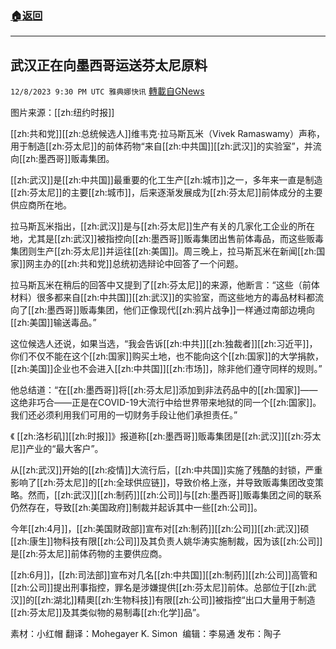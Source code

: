###  [:house:返回](README.md)
---


## 武汉正在向墨西哥运送芬太尼原料
`12/8/2023 9:30 PM UTC 雅典娜快讯` [轉載自GNews](https://gnews.org/articles/2088018)

图片来源：[[zh:纽约时报]]

[[zh:共和党]][[zh:总统候选人]]维韦克·拉马斯瓦米（Vivek Ramaswamy）声称，用于制造[[zh:芬太尼]]的前体药物“来自[[zh:中共国]][[zh:武汉]]的实验室”，并流向[[zh:墨西哥]]贩毒集团。

[[zh:武汉]]是[[zh:中共国]]最重要的化工生产[[zh:城市]]之一，多年来一直是制造[[zh:芬太尼]]的主要[[zh:城市]]，后来逐渐发展成为[[zh:芬太尼]]前体成分的主要供应商所在地。

拉马斯瓦米指出，[[zh:武汉]]是与[[zh:芬太尼]]生产有关的几家化工企业的所在地，尤其是[[zh:武汉]]被指控向[[zh:墨西哥]]贩毒集团出售前体毒品，而这些贩毒集团则生产[[zh:芬太尼]]并运往[[zh:美国]]。周三晚上，拉马斯瓦米在新闻[[zh:国家]]网主办的[[zh:共和党]]总统初选辩论中回答了一个问题。

拉马斯瓦米在稍后的回答中又提到了[[zh:芬太尼]]的来源，他断言：“这些（前体材料）很多都来自[[zh:中共国]][[zh:武汉]]的实验室，而这些地方的毒品材料都流向了[[zh:墨西哥]]贩毒集团，他们正像现代[[zh:鸦片战争]]一样通过南部边境向[[zh:美国]]输送毒品。”

这位候选人还说，如果当选，“我会告诉[[zh:中共]][[zh:独裁者]][[zh:习近平]]，你们不仅不能在这个[[zh:国家]]购买土地，也不能向这个[[zh:国家]]的大学捐款，[[zh:美国]]企业也不会进入[[zh:中共国]][[zh:市场]]，除非他们遵守同样的规则。”

他总结道：“在[[zh:墨西哥]]将[[zh:芬太尼]]添加到非法药品中的[[zh:国家]]——这绝非巧合——正是在COVID-19大流行中给世界带来地狱的同一个[[zh:国家]]。我们还必须利用我们可用的一切财务手段让他们承担责任。”

《 [[zh:洛杉矶]][[zh:时报]]》报道称[[zh:墨西哥]]贩毒集团是[[zh:武汉]][[zh:芬太尼]]产业的“最大客户”。

从[[zh:武汉]]开始的[[zh:疫情]]大流行后，[[zh:中共国]]实施了残酷的封锁，严重影响了[[zh:芬太尼]]的[[zh:全球供应链]]，导致价格上涨，并导致贩毒集团改变策略。然而，[[zh:武汉]][[zh:制药]][[zh:公司]]与[[zh:墨西哥]]贩毒集团之间的联系仍然存在，导致[[zh:美国政府]]制裁并起诉其中一些[[zh:公司]]。

今年[[zh:4月]]，[[zh:美国财政部]]宣布对[[zh:制药]][[zh:公司]][[zh:武汉]]硕[[zh:康生]]物科技有限[[zh:公司]]及其负责人姚华涛实施制裁，因为该[[zh:公司]]是[[zh:芬太尼]]前体药物的主要供应商。

[[zh:6月]]，[[zh:司法部]]宣布对几名[[zh:中共国]][[zh:制药]][[zh:公司]]高管和[[zh:公司]]提出刑事指控，罪名是涉嫌提供[[zh:芬太尼]]前体。总部位于[[zh:武汉]]的[[zh:湖北]]精奧[[zh:生物科技]]有限[[zh:公司]]被指控“出口大量用于制造[[zh:芬太尼]]及其类似物的易制毒[[zh:化学]]品”。

        
素材：小红帽    翻译：Mohegayer K. Simon   编辑：李易通  发布：陶子


